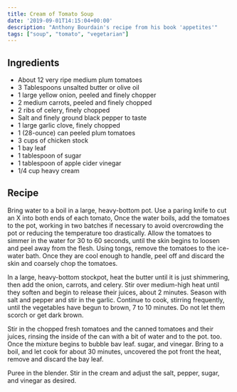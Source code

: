 ```yaml
---
title: Cream of Tomato Soup
date: '2019-09-01T14:15:04+00:00'
description: "Anthony Bourdain's recipe from his book 'appetites'"
tags: ["soup", "tomato", "vegetarian"]
---
```


## Ingredients

- About 12 very ripe medium plum tomatoes
- 3 Tablespoons unsalted butter or olive oil
- 1 large yellow onion, peeled and finely chopper
- 2 medium carrots, peeled and finely chopped
- 2 ribs of celery, finely chopped
- Salt and finely ground black pepper to taste
- 1 large garlic clove, finely chopped
- 1 (28-ounce) can peeled plum tomatoes
- 3 cups of chicken stock
- 1 bay leaf
- 1 tablespoon of sugar
- 1 tablespoon of apple cider vinegar
- 1/4 cup heavy cream

## Recipe

Bring water to a boil in a large, heavy-bottom pot. Use a paring
knife to cut an X into both ends of each tomato, Once the water
boils, add the tomatoes to the pot, working in two batches
if necessary to avoid overcrowding the pot or reducing the
temperature too drastically. Allow the tomatoes to simmer in the
water for 30 to 60 seconds, until the skin begins to loosen and peel
away from the flesh. Using tongs, remove the tomatoes to the
ice-water bath. Once they are cool enough to handle, peel off and
discard the skin and coarsely chop the tomatoes.

In a large, heavy-bottom stockpot, heat the butter until it is just
shimmering, then add the onion, carrots, and celery. Stir over
medium-high heat until they soften and begin to release their
juices, about 2 minutes. Season with salt and pepper and stir in the
garlic. Continue to cook, stirring frequently, until the vegetables
have begun to brown, 7 to 10 minutes. Do not let them scorch or
get dark brown.

Stir in the chopped fresh tomatoes and the canned tomatoes and
their juices, rinsing the inside of the can with a bit of water and
to the pot. too. Once the mixture begins to bubble
bav leaf. sugar, and vinegar. Bring to a boil,
and let cook for about 30 minutes, uncovered
the pot front the heat, remove and discard the bay leaf.

Puree in the blender. Stir in the cream and adjust the
salt, pepper, sugar, and vinegar as desired.
